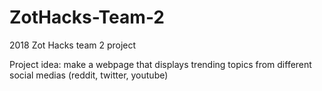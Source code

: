 # ZotHacks-Team-2
2018 Zot Hacks team 2 project

Project idea: make a webpage that displays trending topics from different social medias (reddit, twitter, youtube)
